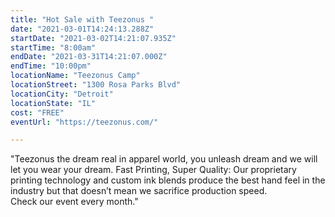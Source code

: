 ```yaml
---
title: "Hot Sale with Teezonus "
date: "2021-03-01T14:24:13.288Z"
startDate: "2021-03-02T14:21:07.935Z"
startTime: "8:00am"
endDate: "2021-03-31T14:21:07.000Z"
endTime: "10:00pm"
locationName: "Teezonus Camp"
locationStreet: "1300 Rosa Parks Blvd"
locationCity: "Detroit"
locationState: "IL"
cost: "FREE"
eventUrl: "https://teezonus.com/"

---
```


"Teezonus the dream real in apparel world, you unleash dream and we will let you wear your dream.                                                                         Fast Printing, Super Quality: Our proprietary printing technology and custom ink blends produce the best hand feel in the industry but that doesn’t mean we sacrifice production speed.                                                            
Check our event every month."


